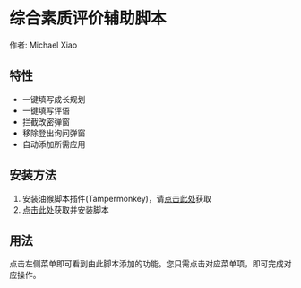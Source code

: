 # 综合素质评价辅助脚本

作者: Michael Xiao

## 特性

- 一键填写成长规划
- 一键填写评语
- 拦截改密弹窗
- 移除登出询问弹窗
- 自动添加所需应用

## 安装方法

1. 安装油猴脚本插件(Tampermonkey)，请[点击此处](https://www.tampermonkey.net/)获取
2. [点击此处](https://greasyfork.org/zh-CN/scripts/415241-%E7%BB%BC%E5%90%88%E7%B4%A0%E8%B4%A8%E8%AF%84%E4%BB%B7%E8%BE%85%E5%8A%A9%E8%84%9A%E6%9C%AC)获取并安装脚本

## 用法

点击左侧菜单即可看到由此脚本添加的功能。您只需点击对应菜单项，即可完成对应操作。
